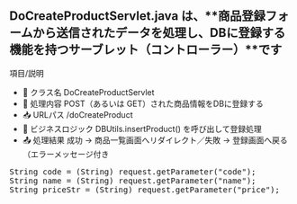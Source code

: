 ## DoCreateProductServlet.java は、**商品登録フォームから送信されたデータを処理し、DBに登録する機能を持つサーブレット（コントローラー）**です

項目/説明
- 📌 クラス名	DoCreateProductServlet
- 🔁 処理内容	POST（あるいは GET）された商品情報をDBに登録する
- 📥 URLパス	/doCreateProduct
- 🔁 ビジネスロジック	DBUtils.insertProduct() を呼び出して登録処理
- 📤 処理結果	成功 → 商品一覧画面へリダイレクト／失敗 → 登録画面へ戻る（エラーメッセージ付き

<pre>
String code = (String) request.getParameter("code");
String name = (String) request.getParameter("name");
String priceStr = (String) request.getParameter("price");
<pre/>
